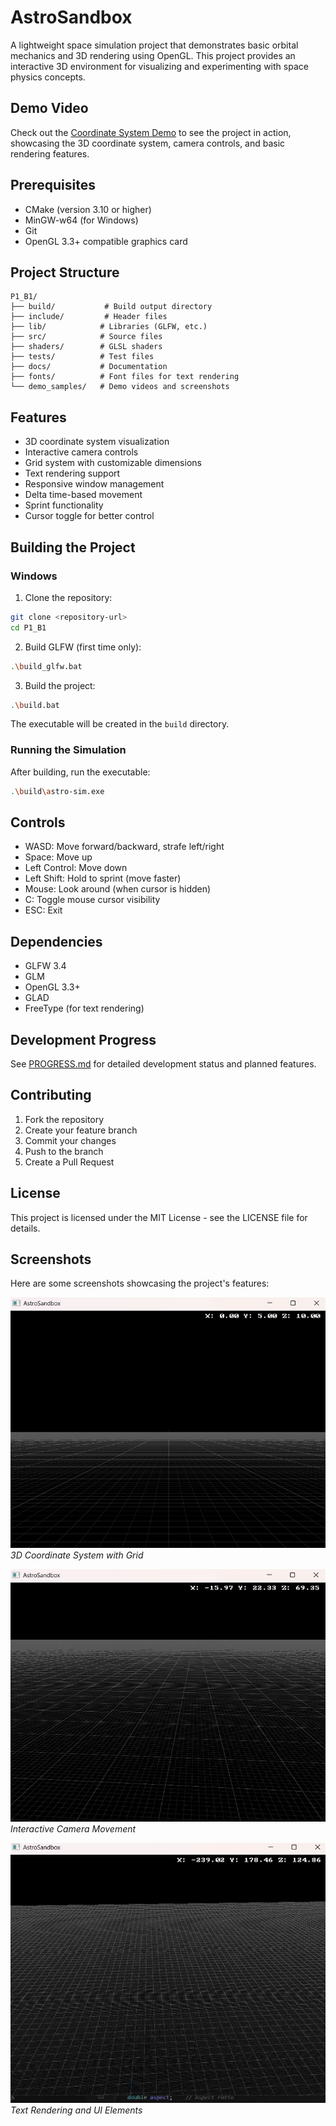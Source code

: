 # AstroSandbox

A lightweight space simulation project that demonstrates basic orbital mechanics and 3D rendering using OpenGL. This project provides an interactive 3D environment for visualizing and experimenting with space physics concepts.

## Demo Video

Check out the [Coordinate System Demo](demo_samples/Coordinate%20System%20Demo.mp4) to see the project in action, showcasing the 3D coordinate system, camera controls, and basic rendering features.

## Prerequisites

- CMake (version 3.10 or higher)
- MinGW-w64 (for Windows)
- Git
- OpenGL 3.3+ compatible graphics card

## Project Structure
```
P1_B1/
├── build/           # Build output directory
├── include/         # Header files
├── lib/            # Libraries (GLFW, etc.)
├── src/            # Source files
├── shaders/        # GLSL shaders
├── tests/          # Test files
├── docs/           # Documentation
├── fonts/          # Font files for text rendering
└── demo_samples/   # Demo videos and screenshots
```

## Features

- 3D coordinate system visualization
- Interactive camera controls
- Grid system with customizable dimensions
- Text rendering support
- Responsive window management
- Delta time-based movement
- Sprint functionality
- Cursor toggle for better control

## Building the Project

### Windows

1. Clone the repository:
```bash
git clone <repository-url>
cd P1_B1
```

2. Build GLFW (first time only):
```bash
.\build_glfw.bat
```

3. Build the project:
```bash
.\build.bat
```

The executable will be created in the `build` directory.

### Running the Simulation

After building, run the executable:
```bash
.\build\astro-sim.exe
```

## Controls

- WASD: Move forward/backward, strafe left/right
- Space: Move up
- Left Control: Move down
- Left Shift: Hold to sprint (move faster)
- Mouse: Look around (when cursor is hidden)
- C: Toggle mouse cursor visibility
- ESC: Exit

## Dependencies

- GLFW 3.4
- GLM
- OpenGL 3.3+
- GLAD
- FreeType (for text rendering)

## Development Progress

See [PROGRESS.md](PROGRESS.md) for detailed development status and planned features.

## Contributing

1. Fork the repository
2. Create your feature branch
3. Commit your changes
4. Push to the branch
5. Create a Pull Request

## License

This project is licensed under the MIT License - see the LICENSE file for details.

## Screenshots

Here are some screenshots showcasing the project's features:

![3D Coordinate System View](demo_samples/Image_Sample-1.png)
*3D Coordinate System with Grid*

![Camera Movement Demo](demo_samples/Image_Sample-2.png)
*Interactive Camera Movement*

![Text Rendering Example](demo_samples/Image_Sample-3.png)
*Text Rendering and UI Elements* 